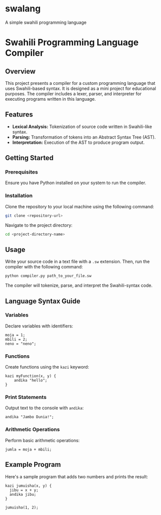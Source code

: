 # swalang
A simple swahili programming language 

# Swahili Programming Language Compiler

## Overview
This project presents a compiler for a custom programming language that uses Swahili-based syntax. It is designed as a mini project for educational purposes. The compiler includes a lexer, parser, and interpreter for executing programs written in this language.

## Features

- **Lexical Analysis:** Tokenization of source code written in Swahili-like syntax.
- **Parsing:** Transformation of tokens into an Abstract Syntax Tree (AST).
- **Interpretation:** Execution of the AST to produce program output.

## Getting Started

### Prerequisites
Ensure you have Python installed on your system to run the compiler.

### Installation
Clone the repository to your local machine using the following command:

```bash
git clone <repository-url>
```
Navigate to the project directory:

```bash
cd <project-directory-name>
```

## Usage

Write your source code in a text file with a `.sw` extension. Then, run the compiler with the following command:

```bash
python compiler.py path_to_your_file.sw
```

The compiler will tokenize, parse, and interpret the Swahili-syntax code.

## Language Syntax Guide

### Variables
Declare variables with identifiers:

```sw
moja = 1;
mbili = 2;
neno = "neno";
```

### Functions
Create functions using the `kazi` keyword:

```sw
kazi myFunction(x, y) {
    andika "hello";
}
```

### Print Statements
Output text to the console with `andika`:

```sw
andika "Jambo Dunia!";
```

### Arithmetic Operations
Perform basic arithmetic operations:

```sw
jumla = moja + mbili;
```

## Example Program

Here's a sample program that adds two numbers and prints the result:

```sw
kazi jumuisha(x, y) {
  jibu = x + y;
  andika jibu;
}

jumuisha(1, 2);
```
